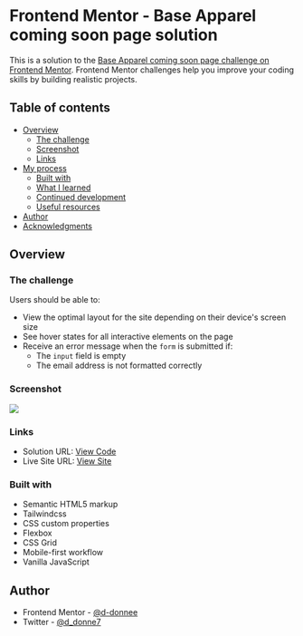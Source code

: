 # Frontend Mentor - Base Apparel coming soon page solution

This is a solution to the [Base Apparel coming soon page challenge on Frontend Mentor](https://www.frontendmentor.io/challenges/base-apparel-coming-soon-page-5d46b47f8db8a7063f9331a0). Frontend Mentor challenges help you improve your coding skills by building realistic projects. 

## Table of contents

- [Overview](#overview)
  - [The challenge](#the-challenge)
  - [Screenshot](#screenshot)
  - [Links](#links)
- [My process](#my-process)
  - [Built with](#built-with)
  - [What I learned](#what-i-learned)
  - [Continued development](#continued-development)
  - [Useful resources](#useful-resources)
- [Author](#author)
- [Acknowledgments](#acknowledgments)


## Overview

### The challenge

Users should be able to:

- View the optimal layout for the site depending on their device's screen size
- See hover states for all interactive elements on the page
- Receive an error message when the `form` is submitted if:
  - The `input` field is empty
  - The email address is not formatted correctly

### Screenshot

![](./screenshot.jpg)



### Links

- Solution URL: [View Code](https://github.com/d-donne/base-apparel-coming-soon-page)
- Live Site URL: [View Site](https://d-donne.github.io/base-apparel-coming-soon-page/)


### Built with

- Semantic HTML5 markup
- Tailwindcss
- CSS custom properties
- Flexbox
- CSS Grid
- Mobile-first workflow
- Vanilla JavaScript

## Author

- Frontend Mentor - [@d-donnee](https://www.frontendmentor.io/profile/d-donnee)
- Twitter - [@d_donne7](https://www.twitter.com/d_donne7)


